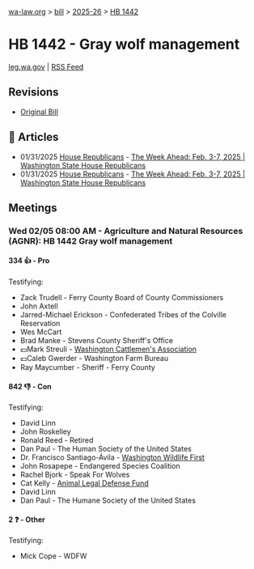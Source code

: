 [wa-law.org](/) > [bill](/bill/) > [2025-26](/bill/2025-26/) > [HB 1442](/bill/2025-26/hb/1442/)

# HB 1442 - Gray wolf management
[leg.wa.gov](https://app.leg.wa.gov/billsummary?BillNumber=1442&Year=2025&Initiative=false) | [RSS Feed](./rss.xml)

## Revisions
* [Original Bill](1/)

## 📰 Articles
* 01/31/2025 [House Republicans](/org/house_republicans/) - [The Week Ahead: Feb. 3-7, 2025 | Washington State House Republicans](http://houserepublicans.wa.gov/week/the-week-ahead-feb-3-7-2025/#:~:text=HB%201442)
* 01/31/2025 [House Republicans](/org/house_republicans/) - [The Week Ahead: Feb. 3-7, 2025 | Washington State House Republicans](https://houserepublicans.wa.gov/week/the-week-ahead-feb-3-7-2025/#:~:text=HB%201442)

## Meetings
### Wed 02/05 08:00 AM - Agriculture and Natural Resources (AGNR): HB 1442 Gray wolf management
#### 334 👍 - Pro
Testifying:
* Zack Trudell - Ferry County Board of County Commissioners
* John Axtell
* Jarred-Michael Erickson - Confederated Tribes of the Colville Reservation
* Wes McCart
* Brad Manke - Stevens County Sheriff's Office
* 💵Mark Streuli - [Washington Cattlemen's Association](/org/washington_cattlemen's_association/)
* 💵Caleb Gwerder - Washington Farm Bureau
* Ray Maycumber - Sheriff - Ferry County

#### 842 👎 - Con
Testifying:
* David Linn
* John Roskelley
* Ronald Reed - Retired
* Dan Paul - The Human Society of the United States
* Dr. Francisco Santiago-Ávila - [Washington Wildlife First](/org/washington_wildlife_first/)
* John Rosapepe - Endangered Species Coalition
* Rachel Bjork - Speak For Wolves
* Cat Kelly - [Animal Legal Defense Fund](/org/animal_legal_defense_fund/)
* David Linn
* Dan Paul - The Humane Society of the United States

#### 2 ❓ - Other
Testifying:
* Mick Cope - WDFW
